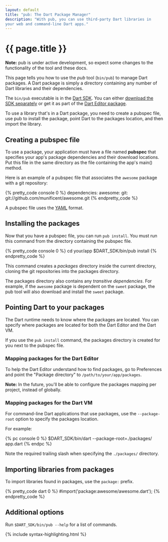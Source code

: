 ```yaml
---
layout: default
title: "pub: The Dart Package Manager"
description: "With pub, you can use third-party Dart libraries in 
your web and command-line Dart apps."
---
```


# {{ page.title }}

<aside class="note">
  <b>Note:</b> pub is under active development, so expect
  some changes to the functionality of the tool and these docs.
</aside>

This page tells you how to use the _pub_ tool (`bin/pub`)
to manage Dart packages. A Dart package is simply
a directory containing any number of Dart libraries and their dependencies.

The `bin/pub` executable is in the [Dart SDK](/docs/sdk/).
You can either [download the SDK separately](/docs/sdk/#download)
or get it as part of the [Dart Editor package](/docs/editor/#download).

To use a library that's in a Dart package,
you need to create a pubspec file, use pub to install the package,
point Dart to the packages location, and then import the library.

## Creating a pubspec file

To use a package, your application must have a file named **pubspec** that
specifies your app's package dependencies and their download locations.
Put this file in the same directory as the file containing the app's 
main() method.

Here is an example of a pubspec file that associates the
`awesome` package with a git repository:

{% pretty_code console 0 %}
dependencies:
  awesome:
    git: git://github.com/munificent/awesome.git
{% endpretty_code %}

A pubspec file uses the [YAML](http://yaml.org/) format.

## Installing the packages

Now that you have a pubspec file, you can run `pub install`. You must
run this command from the directory containing the pubspec file.

{% pretty_code console 0 %}
cd your/app
$DART_SDK/bin/pub install
{% endpretty_code %}

This command creates a _packages_ directory inside the current directory,
cloning the git repositories into the packages directory.

The packages directory also contains any _transitive
dependencies_. 
For example, if the `awesome` package is dependent on the `sweet` package, 
the pub tool will also download and install the `sweet` package.

## Pointing Dart to your packages

The Dart runtime needs to know where the packages are located.
You can specify where packages are located for both the Dart Editor
and the Dart VM.

If you use the `pub install` command, the packages directory is created
for you next to the pubspec file.

### Mapping packages for the Dart Editor

To help the Dart Editor understand how to find packages, go to Preferences 
and point the "Package directory" to `/path/to/your/app/packages`.

<aside class="note">
  <b>Note:</b>  In the future, you'll be able to configure the packages
  mapping per project, instead of globally.
</aside>

### Mapping packages for the Dart VM

For command-line Dart applications that use packages, use the
`--package-root` option to specify the packages location.

For example:

{% pc console 0 %}
$DART_SDK/bin/dart --package-root=./packages/ app.dart
{% endpc %}

Note the required trailing slash when specifying the `./packages/` directory.

## Importing libraries from packages

To import libraries found in packages, use the `package:` prefix.

{% pretty_code dart 0 %}
#import('package:awesome/awesome.dart');
{% endpretty_code %}

## Additional options

Run `$DART_SDK/bin/pub --help` for a list of commands.

{% include syntax-highlighting.html %}
